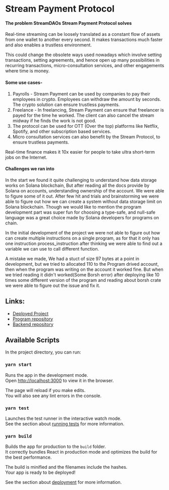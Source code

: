 # Stream Payment Protocol

#### The problem StreamDAOs Stream Payment Protocol solves

Real-time streaming can be loosely translated as a constant flow of assets from one wallet to another every second. It makes transactions much faster and also enables a trustless environment.

This could change the obsolete ways used nowadays which involve setting transactions, setting agreements, and hence open up many possibilities in recurring transactions, micro-consultation services, and other engagements where time is money.

#### Some use cases-
1) Payrolls - Stream Payment can be used by companies to pay their employees in crypto. Employees can withdraw the amount by seconds. The crypto solution can ensure trustless payments.
2) Freelance - In freelancing, Stream Payment can ensure that freelancer is payed for the time he worked. The client can also cancel the stream midway if he finds the work is not good.
3) The protocol can be used for OTT (Over the top) platforms like Netflix, Spotify, and other subscription based services. 
4) Micro consultation services can also benefit by the Stream Protocol, to ensure trustless payments.

Real-time finance makes it 10x easier for people to take ultra short-term jobs on the Internet.

#### Challenges we ran into

In the start we found it quite challenging to understand how data storage works on Solana blockchain, But after reading all the docs provide by Solana on accounts, understanding ownership of the account. We were able to figure some of it out. After few hit and trials and brainstorming we were able to figure out how we can create a system without data storage limit on Solana blockchain. Though we would like to mention the program development part was super fun for choosing a type-safe, and null-safe language was a great choice made by Solana developers for programs on chain.

In the initial development of the project we were not able to figure out how can create multiple instructions on a single program, as for that it only has one instruction process_instruction after thinking we were able to find out a variable we can use to call different function.

A mistake we made, We had a stuct of size 97 bytes at a point in development, but we tried to allocated 110 to the Program drived account, then  when the program was writing on the account it worked fine. But when we tried reading it didn't worked(Some Borsh error) after deploying like 10 times some different version of the program and reading about borsh crate we were able to figure out the issue and fix it.


## Links:

- [Deployed Project](https://streampayment.netlify.com/)
- [Program repository](https://github.com/streamdao/stream_payment_program)
- [Backend repository](https://github.com/streamdao/stream_payment_backend)


## Available Scripts

In the project directory, you can run:

### `yarn start`

Runs the app in the development mode.\
Open [http://localhost:3000](http://localhost:3000) to view it in the browser.

The page will reload if you make edits.\
You will also see any lint errors in the console.

### `yarn test`

Launches the test runner in the interactive watch mode.\
See the section about [running tests](https://facebook.github.io/create-react-app/docs/running-tests) for more information.

### `yarn build`

Builds the app for production to the `build` folder.\
It correctly bundles React in production mode and optimizes the build for the best performance.

The build is minified and the filenames include the hashes.\
Your app is ready to be deployed!

See the section about [deployment](https://facebook.github.io/create-react-app/docs/deployment) for more information.
